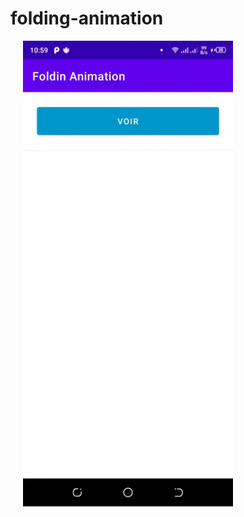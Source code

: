 # folding-animation

<img src="https://github.com/YvesKalume/folding-animation/blob/master/screenshot/screenshot.gif" width="336" hspace="20" />

